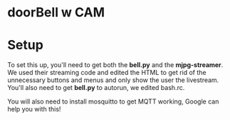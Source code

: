 # doorBell w CAM

# Setup #
To set this up, you'll need to get both the **bell.py** and the **mjpg-streamer**.
We used their streaming code and edited the HTML to get rid of the unnecessary buttons and menus and only show the user the livestream.
You'll also need to get **bell.py** to autorun, we edited bash.rc.

You will also need to install mosquitto to get MQTT working, Google can help you with this! 
